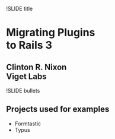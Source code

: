 !SLIDE title

# Migrating Plugins<br /> to Rails 3

## Clinton R. Nixon<br/> Viget Labs

!SLIDE bullets

## Projects used for examples

* Formtastic
* Typus
